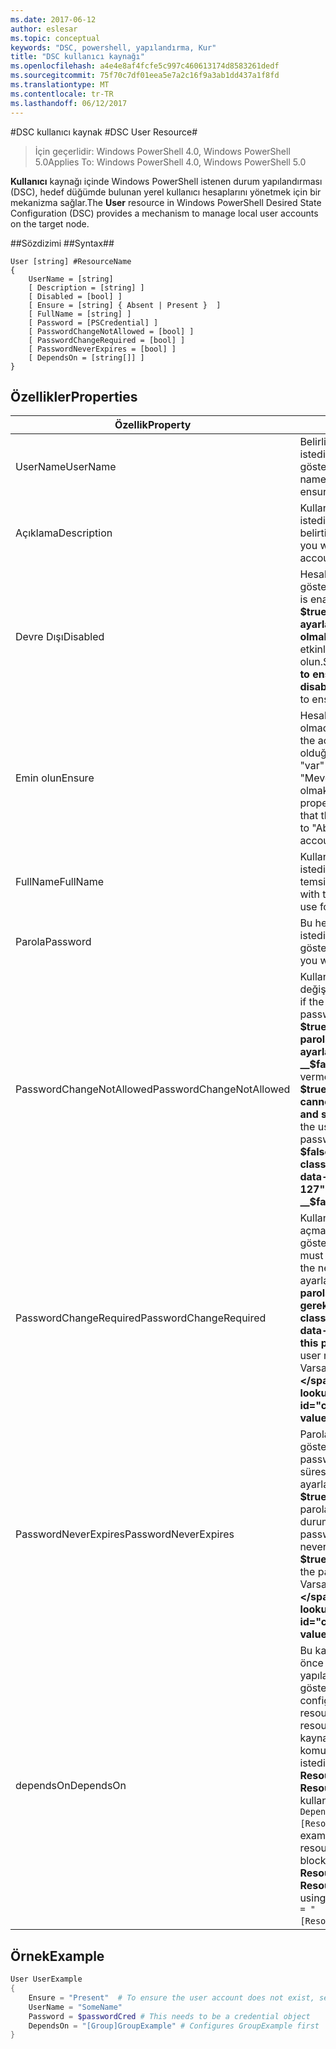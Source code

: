 ```yaml
---
ms.date: 2017-06-12
author: eslesar
ms.topic: conceptual
keywords: "DSC, powershell, yapılandırma, Kur"
title: "DSC kullanıcı kaynağı"
ms.openlocfilehash: a4e4e8af4fcfe5c997c460613174d8583261dedf
ms.sourcegitcommit: 75f70c7df01eea5e7a2c16f9a3ab1dd437a1f8fd
ms.translationtype: MT
ms.contentlocale: tr-TR
ms.lasthandoff: 06/12/2017
---
```

#<a name="dsc-user-resource"></a><span data-ttu-id="c8d9f-103">DSC kullanıcı kaynak #</span><span class="sxs-lookup"><span data-stu-id="c8d9f-103">DSC User Resource#</span></span>

 
><span data-ttu-id="c8d9f-104">İçin geçerlidir: Windows PowerShell 4.0, Windows PowerShell 5.0</span><span class="sxs-lookup"><span data-stu-id="c8d9f-104">Applies To: Windows PowerShell 4.0, Windows PowerShell 5.0</span></span>


<span data-ttu-id="c8d9f-105">__Kullanıcı__ kaynağı içinde Windows PowerShell istenen durum yapılandırması (DSC), hedef düğümde bulunan yerel kullanıcı hesaplarını yönetmek için bir mekanizma sağlar.</span><span class="sxs-lookup"><span data-stu-id="c8d9f-105">The __User__ resource in Windows PowerShell Desired State Configuration (DSC) provides a mechanism to manage local user accounts on the target node.</span></span>


##<a name="syntax"></a><span data-ttu-id="c8d9f-106">Sözdizimi ##</span><span class="sxs-lookup"><span data-stu-id="c8d9f-106">Syntax##</span></span>

```
User [string] #ResourceName
{
    UserName = [string]
    [ Description = [string] ]
    [ Disabled = [bool] ]
    [ Ensure = [string] { Absent | Present }  ]
    [ FullName = [string] ]
    [ Password = [PSCredential] ]
    [ PasswordChangeNotAllowed = [bool] ]
    [ PasswordChangeRequired = [bool] ]
    [ PasswordNeverExpires = [bool] ]
    [ DependsOn = [string[]] ]
}
```

## <a name="properties"></a><span data-ttu-id="c8d9f-107">Özellikler</span><span class="sxs-lookup"><span data-stu-id="c8d9f-107">Properties</span></span>
|  <span data-ttu-id="c8d9f-108">Özellik</span><span class="sxs-lookup"><span data-stu-id="c8d9f-108">Property</span></span>  |  <span data-ttu-id="c8d9f-109">Açıklama</span><span class="sxs-lookup"><span data-stu-id="c8d9f-109">Description</span></span>   | 
|---|---| 
| <span data-ttu-id="c8d9f-110">UserName</span><span class="sxs-lookup"><span data-stu-id="c8d9f-110">UserName</span></span>| <span data-ttu-id="c8d9f-111">Belirli bir durumu sağlamak istediğiniz hesap adını gösterir.</span><span class="sxs-lookup"><span data-stu-id="c8d9f-111">Indicates the account name for which you want to ensure a specific state.</span></span>| 
| <span data-ttu-id="c8d9f-112">Açıklama</span><span class="sxs-lookup"><span data-stu-id="c8d9f-112">Description</span></span>| <span data-ttu-id="c8d9f-113">Kullanıcı hesabı için kullanmak istediğiniz açıklamayı belirtir.</span><span class="sxs-lookup"><span data-stu-id="c8d9f-113">Indicates the description you want to use for the user account.</span></span>| 
| <span data-ttu-id="c8d9f-114">Devre Dışı</span><span class="sxs-lookup"><span data-stu-id="c8d9f-114">Disabled</span></span>| <span data-ttu-id="c8d9f-115">Hesabın etkin olup olmadığını gösterir.</span><span class="sxs-lookup"><span data-stu-id="c8d9f-115">Indicates if the account is enabled.</span></span> <span data-ttu-id="c8d9f-116">Bu özelliği ayarlamak __$true__ bu hesap devre dışı ve ayarlamak olduğunu emin olmak için __$false__ için etkinleştirildiğinden emin olun.</span><span class="sxs-lookup"><span data-stu-id="c8d9f-116">Set this property to __$true__ to ensure that this account is disabled, and set it to __$false__ to ensure that it is enabled.</span></span>| 
| <span data-ttu-id="c8d9f-117">Emin olun</span><span class="sxs-lookup"><span data-stu-id="c8d9f-117">Ensure</span></span>| <span data-ttu-id="c8d9f-118">Hesabının mevcut olup olmadığını gösterir.</span><span class="sxs-lookup"><span data-stu-id="c8d9f-118">Indicates if the account exists.</span></span> <span data-ttu-id="c8d9f-119">Bu hesabı var olduğundan emin olmak için "var" özelliğine ayarlayın ve "Mevcut için" hesap yok emin olmak için ayarlayın.</span><span class="sxs-lookup"><span data-stu-id="c8d9f-119">Set this property to "Present" to ensure that the account exists, and set it to "Absent" to ensure that the account does not exist.</span></span>| 
| <span data-ttu-id="c8d9f-120">FullName</span><span class="sxs-lookup"><span data-stu-id="c8d9f-120">FullName</span></span>| <span data-ttu-id="c8d9f-121">Kullanıcı hesabı için kullanmak istediğiniz tam adı bir dizeyle temsil eder.</span><span class="sxs-lookup"><span data-stu-id="c8d9f-121">Represents a string with the full name you want to use for the user account.</span></span>| 
| <span data-ttu-id="c8d9f-122">Parola</span><span class="sxs-lookup"><span data-stu-id="c8d9f-122">Password</span></span>| <span data-ttu-id="c8d9f-123">Bu hesap için kullanmak istediğiniz parolayı gösterir.</span><span class="sxs-lookup"><span data-stu-id="c8d9f-123">Indicates the password you want to use for this account.</span></span> | 
| <span data-ttu-id="c8d9f-124">PasswordChangeNotAllowed</span><span class="sxs-lookup"><span data-stu-id="c8d9f-124">PasswordChangeNotAllowed</span></span>| <span data-ttu-id="c8d9f-125">Kullanıcının parolayı değiştirirseniz gösterir.</span><span class="sxs-lookup"><span data-stu-id="c8d9f-125">Indicates if the user can change the password.</span></span> <span data-ttu-id="c8d9f-126">Bu özelliği ayarlamak __$true__ kullanıcı olamaz parolasını değiştirmek ve ayarlamak emin olmak için __$false__ parola değiştirmeye izin vermek için.</span><span class="sxs-lookup"><span data-stu-id="c8d9f-126">Set this property to __$true__ to ensure that the user cannot change the password, and set it to __$false__ to allow the user to change the password.</span></span> <span data-ttu-id="c8d9f-127">Varsayılan değer __$false__.</span><span class="sxs-lookup"><span data-stu-id="c8d9f-127">The default value is __$false__.</span></span>| 
| <span data-ttu-id="c8d9f-128">PasswordChangeRequired</span><span class="sxs-lookup"><span data-stu-id="c8d9f-128">PasswordChangeRequired</span></span>| <span data-ttu-id="c8d9f-129">Kullanıcı bir sonraki oturum açmada parola değiştirmeli gösterir.</span><span class="sxs-lookup"><span data-stu-id="c8d9f-129">Indicates if the user must change the password at the next sign in.</span></span> <span data-ttu-id="c8d9f-130">Bu özelliği ayarlamak __$true__ kullanıcı parolasını değiştirmeniz gerekiyorsa.</span><span class="sxs-lookup"><span data-stu-id="c8d9f-130">Set this property to __$true__ if the user must change the password.</span></span> <span data-ttu-id="c8d9f-131">Varsayılan değer __$true__.</span><span class="sxs-lookup"><span data-stu-id="c8d9f-131">The default value is __$true__.</span></span>| 
| <span data-ttu-id="c8d9f-132">PasswordNeverExpires</span><span class="sxs-lookup"><span data-stu-id="c8d9f-132">PasswordNeverExpires</span></span>| <span data-ttu-id="c8d9f-133">Parola sona erecek gösterir.</span><span class="sxs-lookup"><span data-stu-id="c8d9f-133">Indicates if the password will expire.</span></span> <span data-ttu-id="c8d9f-134">Bu hesap süresiz için parola bu özelliği ayarlamak emin olmak için __$true__ve ayarlamak __$false__ parola süresi dolacak durumunda.</span><span class="sxs-lookup"><span data-stu-id="c8d9f-134">To ensure that the password for this account will never expire, set this property to __$true__, and set it to __$false__ if the password will expire.</span></span> <span data-ttu-id="c8d9f-135">Varsayılan değer __$false__.</span><span class="sxs-lookup"><span data-stu-id="c8d9f-135">The default value is __$false__.</span></span>| 
| <span data-ttu-id="c8d9f-136">dependsOn</span><span class="sxs-lookup"><span data-stu-id="c8d9f-136">DependsOn</span></span> | <span data-ttu-id="c8d9f-137">Bu kaynak yapılandırılmadan önce başka bir kaynak yapılandırmasını çalıştırmalısınız gösterir.</span><span class="sxs-lookup"><span data-stu-id="c8d9f-137">Indicates that the configuration of another resource must run before this resource is configured.</span></span> <span data-ttu-id="c8d9f-138">Örneğin, kaynak yapılandırması Kimliğini komut dosyası çalıştırmak istediğiniz bloğu ilk ise __ResourceName__ ve türünü __ResourceType__, bu özelliği kullanmak için sözdizimi `DependsOn = "[ResourceType]ResourceName"`.</span><span class="sxs-lookup"><span data-stu-id="c8d9f-138">For example, if the ID of the resource configuration script block that you want to run first is __ResourceName__ and its type is __ResourceType__, the syntax for using this property is `DependsOn = "[ResourceType]ResourceName"`.</span></span>| 

## <a name="example"></a><span data-ttu-id="c8d9f-139">Örnek</span><span class="sxs-lookup"><span data-stu-id="c8d9f-139">Example</span></span>

```powershell
User UserExample
{
    Ensure = "Present"  # To ensure the user account does not exist, set Ensure to "Absent"
    UserName = "SomeName"
    Password = $passwordCred # This needs to be a credential object
    DependsOn = "[Group]GroupExample" # Configures GroupExample first
}
```

